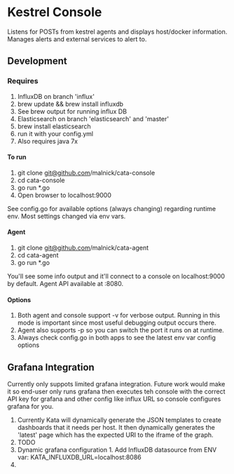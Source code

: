 # Kestrel Console 
Listens for POSTs from kestrel agents and displays host/docker information. Manages alerts and external services to alert to. 

## Development
### Requires

1. InfluxDB on branch 'influx'
  1. brew update && brew install influxdb
  1. See brew output for running influx DB 
1. Elasticsearch on branch 'elasticsearch' and 'master'
  1. brew install elasticsearch
  1. run it with your config.yml
  1. Also requires java 7x 

#### To run

1. git clone git@github.com/malnick/cata-console
1. cd cata-console
1. go run *.go
1. Open browser to localhost:9000

See config.go for available options (always changing) regarding runtime env. Most settings changed via env vars. 


#### Agent

1. git clone git@github.com/malnick/cata-agent
1. cd cata-agent
1. go run *.go

You'll see some info output and it'll connect to a console on localhost:9000 by default. Agent API available at :8080. 

#### Options

1. Both agent and console support -v for verbose output. Running in this mode is important since most useful debugging output occurs there. 
1. Agent also supports -p so you can switch the port it runs on at runtime. 
1. Always check config.go in both apps to see the latest env var config options

## Grafana Integration
Currently only suppots limited grafana integration. Future work would make it so end-user only runs grafana then executes teh console with the correct API key for grafana and other config like influx URL so console configures grafana for you.

1. Currently Kata will dynamically generate the JSON templates to create dashboards that it needs per host. It then dynamically generates the 'latest' page which has the expected URI to the iframe of the graph.
1. TODO
  1. Dynamic grafana configuration
    1. Add InfluxDB datasource from ENV var: KATA_INFLUXDB_URL=localhost:8086
  1. 

